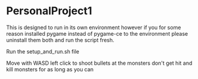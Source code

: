 # PersonalProject1

This is designed to run in its own environment however if you for some reason installed pygame instead of pygame-ce to the environment please uninstall them both and run the script fresh.

Run the setup_and_run.sh file

Move with WASD
left click to shoot bullets at the monsters
don't get hit and kill monsters for as long as you can

